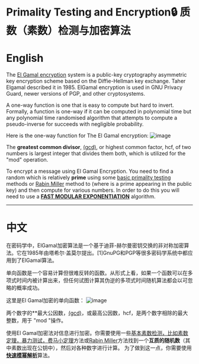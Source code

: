 # Primality Testing and Encryption🔒 质数（素数）检测与加密算法
English
====
The [El Gamal encryption](https://en.wikipedia.org/wiki/ElGamal_encryption) system is a public-key cryptography asymmetric key encryption scheme based on the Diffie-Hellman key exchange. Taher Elgamal described it in 1985. ElGamal encryption is used in GNU Privacy Guard, newer versions of PGP, and other cryptosystems. 

A one-way function is one that is easy to compute but hard to invert. Formally, a function is one-way if it can be computed in polynomial time but any polynomial time randomised algorithm that attempts to compute a pseudo-inverse for succeeds with negligible probability.

Here is the one-way function for The El Gamal encryption:
![image](https://github.com/Ray7788/PrimalityTesting-Encryption/assets/87214670/6bd85df1-d4b1-4afc-86f8-b4a7f3285978)

The **greatest common divisor**, [(gcd)](gcd.py), or highest common factor, hcf, of two numbers is largest integer that divides them both, which is utilized for the "mod" operation.

To encrypt a message using El Gamal Encryption. You need to find a random which is relatively **prime** using some [basic primality testing](prime_check.py) methods or [Rabin Miller](Rabin_Miller.py) method to (where is a prime appearing in the public key) and then compute for various numbers. 
In order to do this you will need to use a [**FAST MODULAR EXPONENTIATION**](fast_modular.py) algorithm.

----------------
中文
====
在密码学中，ElGamal加密算法是一个基于迪菲-赫尔曼密钥交换的非对称加密算法。它在1985年由塔希尔·盖莫尔提出。[1]GnuPG和PGP等很多密码学系统中都应用到了ElGamal算法。

单向函数是一个容易计算但很难反转的函数。从形式上看，如果一个函数可以在多项式时间内被计算出来，但任何试图计算其伪逆的多项式时间随机算法都会以可忽略的概率成功。

这里是El Gamal加密的单向函数：
![image](https://github.com/Ray7788/PrimalityTesting-Encryption/assets/87214670/6bd85df1-d4b1-4afc-86f8-b4a7f3285978)

两个数字的**最大公因数，[(gcd)](gcd.py)，或最高公因数，hcf，是两个数字相除的最大整数，用于 "mod "操作。

使用El Gamal加密法对信息进行加密。你需要使用一些[基本素数检测，比如素数定理，暴力测试，费马小定理](prim_check.py)方法或[Rabin Miller](Rabin_Miller.py)方法找到一个**互质的随机数**（其中素数出现在公钥中），然后对各种数字进行计算。
为了做到这一点，你需要使用[**快速模幂解析**](fast_modular.py)算法。
